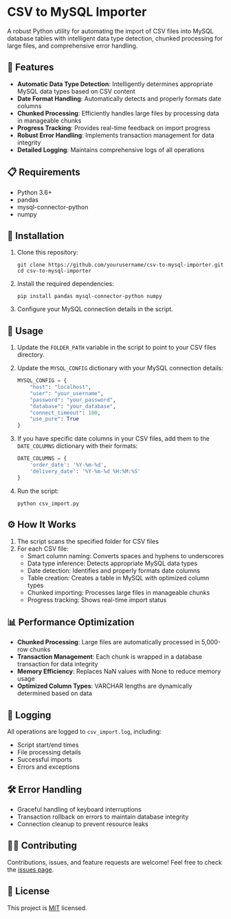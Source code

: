 # CSV to MySQL Importer

A robust Python utility for automating the import of CSV files into MySQL database tables with intelligent data type detection, chunked processing for large files, and comprehensive error handling.

## 🌟 Features

- **Automatic Data Type Detection**: Intelligently determines appropriate MySQL data types based on CSV content
- **Date Format Handling**: Automatically detects and properly formats date columns
- **Chunked Processing**: Efficiently handles large files by processing data in manageable chunks
- **Progress Tracking**: Provides real-time feedback on import progress
- **Robust Error Handling**: Implements transaction management for data integrity
- **Detailed Logging**: Maintains comprehensive logs of all operations

## 📋 Requirements

- Python 3.6+
- pandas
- mysql-connector-python
- numpy

## 🔧 Installation

1. Clone this repository:
   ```
   git clone https://github.com/yourusername/csv-to-mysql-importer.git
   cd csv-to-mysql-importer
   ```

2. Install the required dependencies:
   ```
   pip install pandas mysql-connector-python numpy
   ```

3. Configure your MySQL connection details in the script.

## 🚀 Usage

1. Update the `FOLDER_PATH` variable in the script to point to your CSV files directory.

2. Update the `MYSQL_CONFIG` dictionary with your MySQL connection details:
   ```python
   MYSQL_CONFIG = {
       "host": "localhost",
       "user": "your_username",
       "password": "your_password",
       "database": "your_database",
       "connect_timeout": 180,
       "use_pure": True
   }
   ```

3. If you have specific date columns in your CSV files, add them to the `DATE_COLUMNS` dictionary with their formats:
   ```python
   DATE_COLUMNS = {
       'order_date': '%Y-%m-%d',
       'delivery_date': '%Y-%m-%d %H:%M:%S'
   }
   ```

4. Run the script:
   ```
   python csv_import.py
   ```

## ⚙️ How It Works

1. The script scans the specified folder for CSV files
2. For each CSV file:
   - Smart column naming: Converts spaces and hyphens to underscores
   - Data type inference: Detects appropriate MySQL data types
   - Date detection: Identifies and properly formats date columns
   - Table creation: Creates a table in MySQL with optimized column types
   - Chunked importing: Processes large files in manageable chunks
   - Progress tracking: Shows real-time import status

## 📊 Performance Optimization

- **Chunked Processing**: Large files are automatically processed in 5,000-row chunks
- **Transaction Management**: Each chunk is wrapped in a database transaction for data integrity
- **Memory Efficiency**: Replaces NaN values with None to reduce memory usage
- **Optimized Column Types**: VARCHAR lengths are dynamically determined based on data

## 📝 Logging

All operations are logged to `csv_import.log`, including:
- Script start/end times
- File processing details
- Successful imports
- Errors and exceptions

## 🛠️ Error Handling

- Graceful handling of keyboard interruptions
- Transaction rollback on errors to maintain database integrity
- Connection cleanup to prevent resource leaks

## 👨‍💻 Contributing

Contributions, issues, and feature requests are welcome! Feel free to check the [issues page](https://github.com/yourusername/csv-to-mysql-importer/issues).

## 📄 License

This project is [MIT](LICENSE) licensed.
